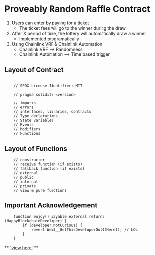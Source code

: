 # Proveably Random Raffle Contract

1. Users can enter by paying for a ticket
    - The ticket fees will go to the winner during the draw
2. After X period of time, the lottery will automatically draw a winner
   - Implemented programatically
4. Using Chainlink VRF & Chainlink Automation
    - Chainlink VRF --> Randomness
    - Chainlink Automation --> Time based trigger


## Layout of Contract

```solidity

    // SPDX-License-Identifier: MIT

    // pragma solidity <version>

    // imports
    // errors
    // interfaces, libraries, contracts
    // Type declarations
    // State variables
    // Events
    // Modifiers
    // Functions

```

## Layout of Functions

```solidity
    // constructor
    // receive function (if exists)
    // fallback function (if exists)
    // external
    // public
    // internal
    // private
    // view & pure functions
```

## Important Acknowledgement

```solidity
    function enjoy() payable external returns (HappyBlockchainDeveloper) {
        if (developer.notCurious) {
            revert Web3__GetThisDeveloperOutOfHere(); // LOL
        }
    }
```

** ['view here'](https://media.tenor.com/_Y3doxogbV4AAAAM/gotcha-funny.gif) **

